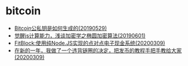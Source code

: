 # bitcoin
* [Bitcoin公私钥是如何生成的(20190529)](../20190529bitcoin/20190529bitcoin-key-gen/README.md)
* [觉醒js计算能力，浅谈加密学之椭圆加密算法(20190601)](../20190529bitcoin/20190601ecdsa-secp256k1/README.md)
* [FitBlock:使用纯Node.JS实现的点对点电子现金系统(20200309)](../20190529bitcoin/20200309fitblock-white-paper/README.md)
* [在新的一年，我做了一个违背链圈的决定，把发币的教程手把手教给大家(20200309)](../20190529bitcoin/20230120publish-coin/README.md)